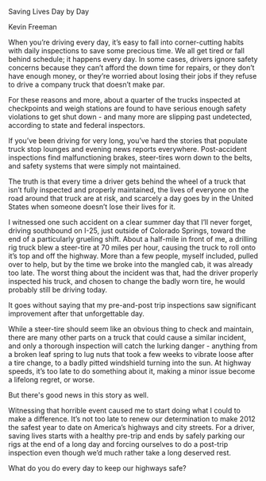 Saving Lives Day by Day

Kevin Freeman

When you’re driving every day, it’s easy to fall into corner-cutting habits with daily inspections to save some precious time. We all get tired or fall behind schedule; it happens every day. In some cases, drivers ignore safety concerns because they can’t afford the down time for repairs, or they don’t have enough money, or they’re worried about losing their jobs if they refuse to drive a company truck that doesn’t make par. 

For these reasons and more, about a quarter of the trucks inspected at checkpoints and weigh stations are found to have serious enough safety violations to get shut down - and many more are slipping past undetected, according to state and federal inspectors. 

If you’ve been driving for very long, you’ve hard the stories that populate truck stop lounges and evening news reports everywhere. Post-accident inspections find malfunctioning brakes, steer-tires worn down to the belts, and safety systems that were simply not maintained. 

The truth is that every time a driver gets behind the wheel of a truck that isn’t fully inspected and properly maintained, the lives of everyone on the road around that truck are at risk, and scarcely a day goes by in the United States when someone doesn’t lose their lives for it. 

I witnessed one such accident on a clear summer day that I’ll never forget, driving southbound on I-25, just outside of Colorado Springs, toward the end of a particularly grueling shift. About a half-mile in front of me, a drilling rig truck blew a steer-tire at 70 miles per hour, causing the truck to roll onto it’s top and off the highway. More than a few people, myself included, pulled over to help, but by the time we broke into the mangled cab, it was already too late. The worst thing about the incident was that, had the driver properly inspected his truck, and chosen to change the badly worn tire, he would probably still be driving today. 

It goes without saying that my pre-and-post trip inspections saw significant improvement after that unforgettable day. 

While a steer-tire should seem like an obvious thing to check and maintain, there are many other parts on a truck that could cause a similar incident, and only a thorough inspection will catch the lurking danger - anything from a broken leaf spring to lug nuts that took a few weeks to vibrate loose after a tire change, to a badly pitted windshield turning into the sun. At highway speeds, it’s too late to do something about it, making a minor issue become a lifelong regret, or worse. 

But there's good news in this story as well. 

Witnessing that horrible event caused me to start doing what I could to make a difference. It’s not too late to renew our determination to make 2012 the safest year to date on America’s highways and city streets. For a driver, saving lives starts with a healthy pre-trip and ends by safely parking our rigs at the end of a long day and forcing ourselves to do a post-trip inspection even though we’d much rather take a long deserved rest. 

What do you do every day to keep our highways safe? 

